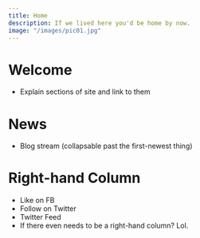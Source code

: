 ```yaml
---
title: Home
description: If we lived here you'd be home by now. 
image: "/images/pic01.jpg"
---
```


# Welcome

- Explain sections of site and link to them

# News

- Blog stream (collapsable past the first-newest thing)

# Right-hand Column

- Like on FB
- Follow on Twitter
- Twitter Feed
- If there even needs to be a right-hand column? Lol.
